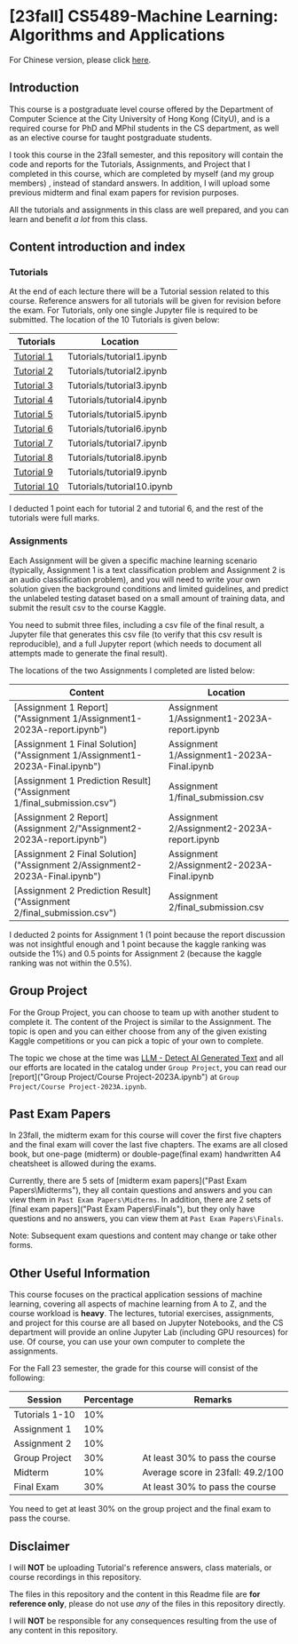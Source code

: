 # [23fall] CS5489-Machine Learning: Algorithms and Applications

For Chinese version, please click [here](readme-zh-cn.md).

## Introduction

This course is a  postgraduate level course offered by the Department of Computer Science at the City University of Hong Kong (CityU), and is a required course for PhD and MPhil students in the CS department, as well as an elective course for taught postgraduate students.

I took this course in the 23fall semester, and this repository will contain the code and reports for the Tutorials, Assignments, and Project that I completed in this course, which are completed by myself (and my group members) , instead of standard answers. In addition, I will upload some previous midterm and final exam papers for revision purposes.

All the tutorials and assignments in this class are well prepared, and you can learn and benefit *a lot* from this class.

## Content introduction and index

### Tutorials

At the end of each lecture there will be a Tutorial session related to this course. Reference answers for all tutorials will be given for revision before the exam. For Tutorials, only one single Jupyter file is required to be submitted. The location of the 10 Tutorials is given below:

| Tutorials                                 | Location                   |
| ----------------------------------------- | -------------------------- |
| [Tutorial 1](Tutorials/tutorial1.ipynb)   | Tutorials/tutorial1.ipynb  |
| [Tutorial 2](Tutorials/tutorial2.ipynb)   | Tutorials/tutorial2.ipynb  |
| [Tutorial 3](Tutorials/tutorial3.ipynb)   | Tutorials/tutorial3.ipynb  |
| [Tutorial 4](Tutorials/tutorial4.ipynb)   | Tutorials/tutorial4.ipynb  |
| [Tutorial 5](Tutorials/tutorial5.ipynb)   | Tutorials/tutorial5.ipynb  |
| [Tutorial 6](Tutorials/tutorial6.ipynb)   | Tutorials/tutorial6.ipynb  |
| [Tutorial 7](Tutorials/tutorial7.ipynb)   | Tutorials/tutorial7.ipynb  |
| [Tutorial 8](Tutorials/tutorial8.ipynb)   | Tutorials/tutorial8.ipynb  |
| [Tutorial 9](Tutorials/tutorial9.ipynb)   | Tutorials/tutorial9.ipynb  |
| [Tutorial 10](Tutorials/tutorial10.ipynb) | Tutorials/tutorial10.ipynb |

I deducted 1 point each for tutorial 2 and tutorial 6, and the rest of the tutorials were full marks.

### Assignments

Each Assignment will be given a specific machine learning scenario (typically, Assignment 1 is a text classification problem and Assignment 2 is an audio classification problem), and you will need to write your own solution given the background conditions and limited guidelines, and predict the unlabeled testing dataset based on a small amount of training data, and submit the result csv to the course Kaggle.

You need to submit three files, including a csv file of the final result, a Jupyter file that generates this csv file (to verify that this csv result is reproducible), and a full Jupyter report (which needs to document all attempts made to generate the final result).

The locations of the two Assignments I completed are listed below:

| Content                                                      | Location                                    |
| ------------------------------------------------------------ | ------------------------------------------- |
| [Assignment 1 Report]("Assignment 1/Assignment1-2023A-report.ipynb") | Assignment 1/Assignment1-2023A-report.ipynb |
| [Assignment 1 Final Solution]("Assignment 1/Assignment1-2023A-Final.ipynb") | Assignment 1/Assignment1-2023A-Final.ipynb  |
| [Assignment 1 Prediction Result]("Assignment 1/final_submission.csv") | Assignment 1/final_submission.csv           |
| [Assignment 2 Report](Assignment 2/"Assignment2-2023A-report.ipynb") | Assignment 2/Assignment2-2023A-report.ipynb |
| [Assignment 2 Final Solution]("Assignment 2/Assignment2-2023A-Final.ipynb") | Assignment 2/Assignment2-2023A-Final.ipynb  |
| [Assignment 2 Prediction Result]("Assignment 2/final_submission.csv") | Assignment 2/final_submission.csv           |

I deducted 2 points for Assignment 1 (1 point because the report discussion was not insightful enough and 1 point because the kaggle ranking was outside the 1%) and 0.5 points for Assignment 2 (because the kaggle ranking was not within the 0.5%).

## Group Project

For the Group Project, you can choose to team up with another student to complete it. The content of the Project is similar to the Assignment. The topic is open and you can either choose from any of the given existing Kaggle competitions or you can pick a topic of your own to complete.

The topic we chose at the time was [LLM - Detect AI Generated Text](https://www.kaggle.com/competitions/llm-detect-ai-generated-text) and all our efforts are located in the catalog under `Group Project`, you can read our [report]("Group Project/Course Project-2023A.ipynb") at `Group Project/Course Project-2023A.ipynb`.

## Past Exam Papers

In 23fall, the midterm exam for this course will cover the first five chapters and the final exam will cover the last five chapters. The exams are all closed book, but one-page (midterm) or double-page(final exam) handwritten A4 cheatsheet is allowed during the exams.

Currently, there are 5 sets of [midterm exam papers]("Past Exam Papers\Midterms"), they all contain questions and answers and you can view them in `Past Exam Papers\Midterms`. In addition, there are 2 sets of [final exam papers]("Past Exam Papers\Finals"), but they only have questions and no answers, you can view them at `Past Exam Papers\Finals`.

Note: Subsequent exam questions and content may change or take other forms.

## Other Useful Information

This course focuses on the practical application sessions of machine learning, covering all aspects of machine learning from A to Z, and the course workload is **heavy**. The lectures, tutorial exercises, assignments, and project for this course are all based on Jupyter Notebooks, and the CS department will provide an online Jupyter Lab (including GPU resources) for use. Of course, you can use your own computer to complete the assignments.

For the Fall 23 semester, the grade for this course will consist of the following:

| Session        | Percentage | Remarks                           |
| -------------- | ---------- | --------------------------------- |
| Tutorials 1-10 | 10%        |                                   |
| Assignment 1   | 10%        |                                   |
| Assignment 2   | 10%        |                                   |
| Group Project  | 30%        | At least 30% to pass the course   |
| Midterm        | 10%        | Average score in 23fall: 49.2/100 |
| Final Exam     | 30%        | At least 30% to pass the course   |

You need to get at least 30% on the group project and the final exam to pass the course.

## Disclaimer

I will **NOT** be uploading Tutorial's reference answers, class materials, or course recordings in this repository.

The files in this repository and the content in this Readme file are **for reference only**, please do not use *any* of the files in this repository directly.

I will **NOT** be responsible for any consequences resulting from the use of any content in this repository.
